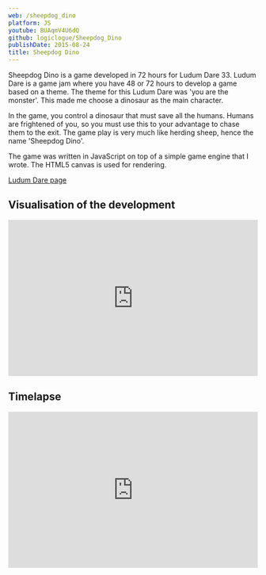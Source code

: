 ```yaml
---
web: /sheepdog_dino
platform: JS
youtube: BUAqmV4U6dQ
github: logiclogue/Sheepdog_Dino
publishDate: 2015-08-24
title: Sheepdog Dino
---
```


Sheepdog Dino is a game developed in 72 hours for Ludum Dare 33. Ludum Dare is a
game jam where you have 48 or 72 hours to develop a game based on a theme. The
theme for this Ludum Dare was 'you are the monster'. This made me choose a
dinosaur as the main character.

In the game, you control a dinosaur that must save all the humans. Humans are
frightened of you, so you must use this to your advantage to chase them to the
exit. The game play is very much like herding sheep, hence the name 'Sheepdog
Dino'.

The game was written in JavaScript on top of a simple game engine that I wrote.
The HTML5 canvas is used for rendering.

<a href="http://ludumdare.com/compo/ludum-dare-33/?action=preview&uid=56366">Ludum Dare page</a><br>

## Visualisation of the development

<div class="contentVideoWrapper">
<iframe width="560" height="315" src="https://www.youtube.com/embed/Yc7UwlNqa7Y" width="560" height="315" frameborder="0" allowfullscreen="allowfullscreen" style="width: 100%"></iframe>
</div>

## Timelapse

<div class="contentVideoWrapper">
<iframe width="560" height="315" src="https://www.youtube.com/embed/BUAqmV4U6dQ" width="560" height="315" frameborder="0" allowfullscreen="allowfullscreen" style="width: 100%"></iframe>
</div>
